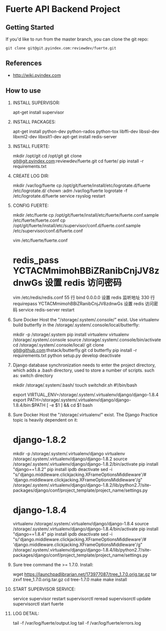 # Fuerte API Backend Project

## Getting Started

If you'd like to run from the master branch, you can clone the git repo:

    git clone git@git.pyindex.com:reviewdev/fuerte.git

## References

* http://wiki.pyindex.com

## How to use

1. INSTALL SUPERVISOR:

    apt-get install supervisor

2. INSTALL PACKAGES:

    apt-get install python-dev python-rados python-tox libffi-dev libssl-dev libxml2-dev libxslt1-dev
    apt-get install redis-server

3. INSTALL FUERTE:

    mkdir /opt/git
    cd /opt/git
    git clone git@git.pyindex.com:reviewdev/fuerte.git
    cd fuerte/
    pip install -r requirements.txt

4. CREATE LOG DIR:

    mkdir /var/log/fuerte
    cp /opt/git/fuerte/install/etc/logrotate.d/fuerte /etc/logrotate.d/
    chown :adm /var/log/fuerte
    logrotate -f /etc/logrotate.d/fuerte
    service rsyslog restart

5. CONFIG FUERTE:

    mkdir /etc/fuerte
    cp /opt/git/fuerte/install/etc/fuerte/fuerte.conf.sample /etc/fuerte/fuerte.conf
    cp /opt/git/fuerte/install/etc/supervisor/conf.d/fuerte.conf.sample /etc/supervisor/conf.d/fuerte.conf

    vim /etc/fuerte/fuerte.conf
    # redis_pass YCTACMmimohBBiZRanibCnjJV8zdnwGs 设置 redis 访问密码

    vim /etc/redis/redis.conf
    55 行  bind 0.0.0.0 设置 redis 监听地址
    330 行 requirepass YCTACMmimohBBiZRanibCnjJV8zdnwGs 设置 redis 访问密码
    service redis-server restart

6. Sure Docker Host the "/storage/.system/.console/" exist.
   Use virtualenv build butterfly in the /storage/.system/.console/local/butterfly:

    mkdir -p /storage/.system
    pip install virtualenv
    virtualenv /storage/.system/.console
    source /storage/.system/.console/bin/activate
    cd /storage/.system/.console/local/
    git clone git@github.com:thstack/butterfly.git
    cd butterfly
    pip install -r requirements.txt
    python setup.py develop
    deactivate

7. Django database synchronization needs to enter the project directory,
   which adds a .bash directory, used to store a number of scripts.
   such as: switch directory

    mkdir /storage/.system/.bash/
    touch switchdir.sh
    #!/bin/bash

    export VIRTUAL_ENV=/storage/.system/.virtualenv/django/django-1.8.4
    export PATH=/storage/.system/.virtualenv/django/django-1.8.4/bin:$PATH
    [ -e $1 ] && cd $1
    bash


8. Sure Docker Host the "/storage/.virtualenv/" exist.
   The Django Practice topic is heavily dependent on it:

    # django-1.8.2
    mkdir -p /storage/.system/.virtualenv/django
    virtualenv /storage/.system/.virtualenv/django/django-1.8.2
    source /storage/.system/.virtualenv/django/django-1.8.2/bin/activate
    pip install "django==1.8.2"
    pip install ipdb
    deactivate
    sed -i "s/'django.middleware.clickjacking.XFrameOptionsMiddleware'/# 'django.middleware.clickjacking.XFrameOptionsMiddleware'/g" /storage/.system/.virtualenv/django/django-1.8.2/lib/python2.7/site-packages/django/conf/project_template/project_name/settings.py

    # django-1.8.4
    virtualenv /storage/.system/.virtualenv/django/django-1.8.4
    source /storage/.system/.virtualenv/django/django-1.8.4/bin/activate
    pip install "django==1.8.4"
    pip install ipdb
    deactivate
    sed -i "s/'django.middleware.clickjacking.XFrameOptionsMiddleware'/# 'django.middleware.clickjacking.XFrameOptionsMiddleware'/g" /storage/.system/.virtualenv/django/django-1.8.4/lib/python2.7/site-packages/django/conf/project_template/project_name/settings.py

9. Sure tree command the >= 1.7.0.
   Install:

    wget https://launchpadlibrarian.net/173977087/tree_1.7.0.orig.tar.gz
    tar zxvf tree_1.7.0.orig.tar.gz
    cd tree-1.7.0
    make
    make install

10. START SUPERVISOR SERVICE:

    service supervisor restart
    supervisorctl reread
    supervisorctl update
    supervisorctl start fuerte

11. LOG DETAIL:

    tail -f /var/log/fuerte/output.log
    tail -f /var/log/fuerte/errors.log
